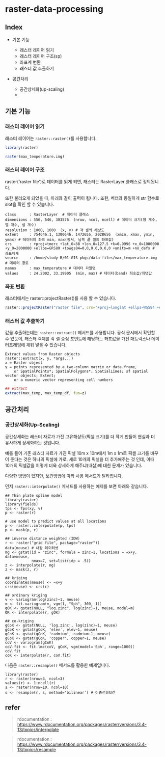 
# raster-data-processing

## Index
- 기본 기능
    - 래스터 레이어 읽기
    - 래스터 레이어 구조(sp)
    - 좌표계 변환
    - 래스터 값 추출하기

- 공간처리
    - 공간상세화(up-scaling)
    - 

## 기본 기능

### 래스터 레이어 읽기

래스터 레이어는 `raster::raster()`를 사용합니다.
```R
library(raster)

raster(max_temperature.img)
```

### 래스터 레이어 구조

raster('raster file')로 데이터를 읽게 되면, 래스터는 RasterLayer 클래스로 정의됩니다.

또한 불러오게 되었을 때, 아래와 같이 출력이 됩니다. 또한, 벡터와 동일하게 str 함수로 slot을 확인 할 수 있습니다. 

```
class      : RasterLayer  # 데이터 클래스
dimensions : 556, 546, 303576  (nrow, ncol, ncell) # 데이터 크기(행 개수, 열 개수, 셀 개수)
resolution : 1000, 1000  (x, y) # 각 셀의 해상도
extent     : 754646.1, 1300646, 1472656, 2028656  (xmin, xmax, ymin, ymax) # 데이터의 좌표 min, max(동서, 남북 끝 셀의 좌표값)
crs        : +proj=tmerc +lat_0=38 +lon_0=127.5 +k=0.9996 +x_0=1000000 +y_0=2000000 +ellps=GRS80 +towgs84=0,0,0,0,0,0,0 +units=m +no_defs # 좌표체계
source     : /home/study-R/01-GIS-pkgs/data-files/max_temperature.img # 데이터 경로
names      : max_temperature # 데이터 파일명
values     : 24.2002, 33.19905  (min, max) # 데이터(band) 최솟값/최댓값
```

### 좌표 변환

래스터에서는 raster::projectRaster()를 사용 할 수 있습니다.
```R
raster::projectRaster("raster file", crs="+proj=longlat +ellps=WGS84 +datum=WGS84")
```

### 래스터 값 추출하기

값을 추출하는데는 `raster::extract()` 메서드를 사용합니다.
공식 문서에서 확인할 수 있듯이, 래스터 객체를 각 셀 중심 포인트에 해당하는 좌표값을 가진 매트릭스나 데이터프레임에 채워 넣을 수 있습니다.

```
Extract values from Raster objects
raster::extract(x, y, *args...)
x = Raster object
y = points represented by a two-column matrix or data.frame, 
    or SpatialPoints*; SpatialPolygons*; SpatialLines; sf spatial vector objects; Extent; 
    or a numeric vector representing cell numbers
```

```R
## extract
extract(max_temp, max_temp_df, fun=z)

```

## 공간처리

### 공간상세화(Up-Scaling)

공간상세화는 래스터 자료가 가진 고유해상도(픽셀 크기)를 더 작게 만들어 현실과 더 유사하게 상세화하는 것입니다. 

예를 들어 기존 래스터 자료가 가진 픽셀 10m x 10m에서 1m x 1m로 픽셀 크기를 바꾸어 준다는 것은 하나의 픽셀에 가로, 세로 10개의 픽셀을 더 추가해주는 것 인데, 이때 10개의 픽셀값을 어떻게 더욱 상세하게 해주냐(내삽)에 대한 문제가 있습니다.

다양한 방법이 있지만, 보간방법에 따라 사용 메서드가 달라집니다.

먼저 `raster::interpolate()` 메서드를 사용하는 예제를 보면 아래와 같습니다.

```R: interpolate() Method!!
## Thin plate spline model
library(raster)
library(fields) 
tps <- Tps(xy, v)
p <- raster(r)

# use model to predict values at all locations
p <- raster::interpolate(p, tps)
p <- mask(p, r)

## inverse distance weighted (IDW)
r <- raster("grid file", package="raster"))
data(meuse) # 내장 데이터셋
mg <- gstat(id = "zinc", formula = zinc~1, locations = ~x+y, data=meuse, 
            nmax=7, set=list(idp = .5))
z <- interpolate(r, mg)
z <- mask(z, r)

## kriging
coordinates(meuse) <- ~x+y
crs(meuse) <- crs(r)

## ordinary kriging
v <- variogram(log(zinc)~1, meuse)
m <- fit.variogram(v, vgm(1, "Sph", 300, 1))
gOK <- gstat(NULL, "log.zinc", log(zinc)~1, meuse, model=m)
OK <- interpolate(r, gOK)

## co-kriging
gCoK <- gstat(NULL, 'log.zinc', log(zinc)~1, meuse)
gCoK <- gstat(gCoK, 'elev', elev~1, meuse)
gCoK <- gstat(gCoK, 'cadmium', cadmium~1, meuse)
gCoK <- gstat(gCoK, 'copper', copper~1, meuse)
coV <- variogram(gCoK)
coV.fit <- fit.lmc(coV, gCoK, vgm(model='Sph', range=1000))
coV.fit
coK <- interpolate(r, coV.fit)
```

다음은 `raster::resample()` 메서드를 활용한 예제입니다.
```R: resample() Method!!
library(raster)
r <- raster(nrow=3, ncol=3)
values(r) <- 1:ncell(r)
s <- raster(nrow=10, ncol=10)
s <- resample(r, s, method='bilinear') # 이중선형보간
```

## refer 
> rdocumentation : https://www.rdocumentation.org/packages/raster/versions/3.4-13/topics/interpolate

> rdocumentation : https://www.rdocumentation.org/packages/raster/versions/3.4-13/topics/resample
